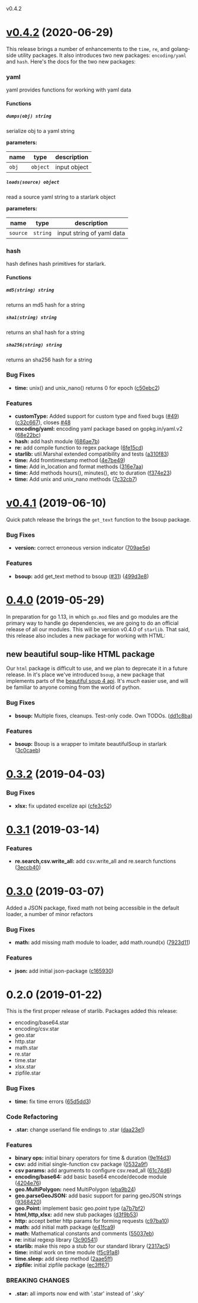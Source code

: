 <a name="v0.4.2">v0.4.2</a>
# [v0.4.2](https://github.com/robrichardson13/starlib/compare/v0.4.1...v0.4.2) (2020-06-29)

This release brings a number of enhancements to the `time`, `re`, and golang-side utility packages. It also introduces two new packages: `encoding/yaml` and `hash`. Here's the docs for the two new packages:

### yaml
yaml provides functions for working with yaml data

#### Functions

##### `dumps(obj) string`
serialize obj to a yaml string

**parameters:**

| name | type | description |
|------|------|-------------|
| `obj` | `object` | input object |


##### `loads(source) object`
read a source yaml string to a starlark object

**parameters:**

| name | type | description |
|------|------|-------------|
| `source` | `string` | input string of yaml data |


### hash
hash defines hash primitives for starlark.

#### Functions

##### `md5(string) string`
returns an md5 hash for a string

##### `sha1(string) string`
returns an sha1 hash for a string

##### `sha256(string) string`
returns an sha256 hash for a string


### Bug Fixes

* **time:** unix() and unix_nano() returns 0 for epoch ([c50ebc2](https://github.com/robrichardson13/starlib/commit/c50ebc2))


### Features

* **customType:** Added support for custom type and fixed bugs ([#49](https://github.com/robrichardson13/starlib/issues/49)) ([c32c667](https://github.com/robrichardson13/starlib/commit/c32c667)), closes [#48](https://github.com/robrichardson13/starlib/issues/48)
* **encoding/yaml:** encoding yaml package based on gopkg.in/yaml.v2 ([68e22bc](https://github.com/robrichardson13/starlib/commit/68e22bc))
* **hash:** add hash module ([686ae7b](https://github.com/robrichardson13/starlib/commit/686ae7b))
* **re:** add compile function to regex package ([6fe15cd](https://github.com/robrichardson13/starlib/commit/6fe15cd))
* **starlib:** util.Marshal extended compatibility and tests ([a310f83](https://github.com/robrichardson13/starlib/commit/a310f83))
* **time:** Add fromtimestamp method ([4e7be49](https://github.com/robrichardson13/starlib/commit/4e7be49))
* **time:** Add in_location and format methods ([316e7aa](https://github.com/robrichardson13/starlib/commit/316e7aa))
* **time:** Add methods hours(), minutes(), etc to duration ([f374e23](https://github.com/robrichardson13/starlib/commit/f374e23))
* **time:** Add unix and unix_nano methods ([7c32cb7](https://github.com/robrichardson13/starlib/commit/7c32cb7))



<a name="v0.4.1"></a>
# [v0.4.1](https://github.com/robrichardson13/starlib/compare/v0.4.0...v0.4.1) (2019-06-10)

Quick patch release the brings the `get_text` function to the bsoup package.

### Bug Fixes

* **version:** correct erroneous version indicator ([709ae5e](https://github.com/robrichardson13/starlib/commit/709ae5e))


### Features

* **bsoup:** add get_text method to bsoup ([#31](https://github.com/robrichardson13/starlib/issues/31)) ([499d3e8](https://github.com/robrichardson13/starlib/commit/499d3e8))



<a name="0.4.0"></a>
# [0.4.0](https://github.com/robrichardson13/starlib/compare/v0.3.2...v0.4.0) (2019-05-29)

In preparation for go 1.13, in which `go.mod` files and go modules are the primary way to handle go dependencies, we are going to do an official release of all our modules. This will be version v0.4.0 of `starlib`. That said, this release also includes a new package for working with HTML:

## new beautiful soup-like HTML package
Our `html` package is difficult to use, and we plan to deprecate it in a future release. In it's place we've introduced `bsoup`, a new package that implements parts of the [beautiful soup 4 api](https://www.crummy.com/software/BeautifulSoup/bs4). It's _much_ easier use, and will be familiar to anyone coming from the world of python.


### Bug Fixes

* **bsoup:** Multiple fixes, cleanups. Test-only code. Own TODOs. ([dd1c8ba](https://github.com/robrichardson13/starlib/commit/dd1c8ba))


### Features

* **bsoup:** Bsoup is a wrapper to imitate beautifulSoup in starlark ([3c0caeb](https://github.com/robrichardson13/starlib/commit/3c0caeb))



<a name="0.3.2"></a>
# [0.3.2](https://github.com/robrichardson13/starlib/compare/v0.3.1...v0.3.2) (2019-04-03)


### Bug Fixes

* **xlsx:** fix updated excelize api ([cfe3c52](https://github.com/robrichardson13/starlib/commit/cfe3c52))



<a name="0.3.1"></a>
# [0.3.1](https://github.com/robrichardson13/starlib/compare/v0.3.0...v0.3.1) (2019-03-14)


### Features

* **re.search,csv.write_all:** add csv.write_all and re.search functions ([3eccb40](https://github.com/robrichardson13/starlib/commit/3eccb40))



<a name="0.3.0"></a>
# [0.3.0](https://github.com/robrichardson13/starlib/compare/v0.2.0...v0.3.0) (2019-03-07)

Added a JSON package, fixed math not being accessible in the default loader, a number of minor refactors


### Bug Fixes

* **math:** add missing math module to loader, add math.round(x) ([7923d11](https://github.com/robrichardson13/starlib/commit/7923d11))


### Features

* **json:** add initial json-package ([c165930](https://github.com/robrichardson13/starlib/commit/c165930))



<a name="0.2.0"></a>
# 0.2.0 (2019-01-22)

This is the first proper release of starlib. Packages added this release:
* encoding/base64.star
* encoding/csv.star
* geo.star
* http.star
* math.star
* re.star
* time.star
* xlsx.star
* zipfile.star

### Bug Fixes

* **time:** fix time errors ([65d5dd3](https://github.com/robrichardson13/starlib/commit/65d5dd3))


### Code Refactoring

* **.star:** change userland file endings to .star ([daa23e1](https://github.com/robrichardson13/starlib/commit/daa23e1))


### Features

* **binary ops:** initial binary operators for time & duration ([9e1f4d3](https://github.com/robrichardson13/starlib/commit/9e1f4d3))
* **csv:** add initial single-function csv package ([0532a9f](https://github.com/robrichardson13/starlib/commit/0532a9f))
* **csv params:** add arguments to configure csv.read_all ([61c74d6](https://github.com/robrichardson13/starlib/commit/61c74d6))
* **encoding/base64:** add basic base64 encode/decode module ([4204e76](https://github.com/robrichardson13/starlib/commit/4204e76))
* **geo.MultiPolygon:** need MultiPolygon ([eba9b24](https://github.com/robrichardson13/starlib/commit/eba9b24))
* **geo.parseGeoJSON:** add basic support for paring geoJSON strings ([9368420](https://github.com/robrichardson13/starlib/commit/9368420))
* **geo.Point:** implement basic geo.point type ([a7b7bf2](https://github.com/robrichardson13/starlib/commit/a7b7bf2))
* **html,http,xlsx:** add new stub packages ([d3f9b53](https://github.com/robrichardson13/starlib/commit/d3f9b53))
* **http:** accept better http params for forming requests ([c97ba10](https://github.com/robrichardson13/starlib/commit/c97ba10))
* **math:** add initial math package ([e41fca9](https://github.com/robrichardson13/starlib/commit/e41fca9))
* **math:** Mathematical constants and comments ([55037eb](https://github.com/robrichardson13/starlib/commit/55037eb))
* **re:** initial regexp library ([3c90541](https://github.com/robrichardson13/starlib/commit/3c90541))
* **starlib:** make this repo a stub for our standard library ([2317ac5](https://github.com/robrichardson13/starlib/commit/2317ac5))
* **time:** initial work on time module ([f5c91a8](https://github.com/robrichardson13/starlib/commit/f5c91a8))
* **time.sleep:** add sleep method ([2aae5ff](https://github.com/robrichardson13/starlib/commit/2aae5ff))
* **zipfile:** initial zipfile package ([ec3ff67](https://github.com/robrichardson13/starlib/commit/ec3ff67))


### BREAKING CHANGES

* **.star:** all imports now end with '.star' instead of '.sky'




